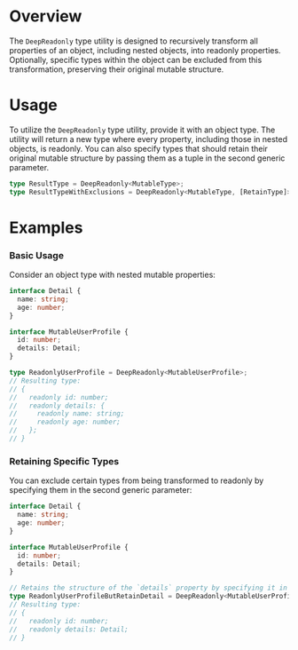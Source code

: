 # Overview

The `DeepReadonly` type utility is designed to recursively transform all properties of an object, including nested objects, into readonly properties. Optionally, specific types within the object can be excluded from this transformation, preserving their original mutable structure.

# Usage

To utilize the `DeepReadonly` type utility, provide it with an object type. The utility will return a new type where every property, including those in nested objects, is readonly. You can also specify types that should retain their original mutable structure by passing them as a tuple in the second generic parameter.

```typescript
type ResultType = DeepReadonly<MutableType>;
type ResultTypeWithExclusions = DeepReadonly<MutableType, [RetainType]>;
```

# Examples

### Basic Usage

Consider an object type with nested mutable properties:

```typescript
interface Detail {
  name: string;
  age: number;
}

interface MutableUserProfile {
  id: number;
  details: Detail;
}

type ReadonlyUserProfile = DeepReadonly<MutableUserProfile>;
// Resulting type:
// {
//   readonly id: number;
//   readonly details: {
//     readonly name: string;
//     readonly age: number;
//   };
// }
```

### Retaining Specific Types

You can exclude certain types from being transformed to readonly by specifying them in the second generic parameter:

```typescript
interface Detail {
  name: string;
  age: number;
}

interface MutableUserProfile {
  id: number;
  details: Detail;
}

// Retains the structure of the `details` property by specifying it in the second generic parameter.
type ReadonlyUserProfileButRetainDetail = DeepReadonly<MutableUserProfile, [Detail]>;
// Resulting type:
// {
//   readonly id: number;
//   readonly details: Detail;
// }
```
